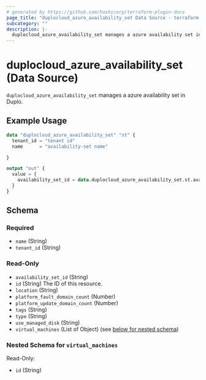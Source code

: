 ```yaml
---
# generated by https://github.com/hashicorp/terraform-plugin-docs
page_title: "duplocloud_azure_availability_set Data Source - terraform-provider-duplocloud"
subcategory: ""
description: |-
  duplocloud_azure_availability_set manages a azure availability set in Duplo.
---
```


# duplocloud_azure_availability_set (Data Source)

`duplocloud_azure_availability_set` manages a azure availability set in Duplo.

## Example Usage

```terraform
data "duplocloud_azure_availability_set" "st" {
  tenant_id = "tenant id"
  name      = "availability-set name"

}

output "out" {
  value = {
    availability_set_id = data.duplocloud_azure_availability_set.st.availability_set_id
  }
}
```

<!-- schema generated by tfplugindocs -->
## Schema

### Required

- `name` (String)
- `tenant_id` (String)

### Read-Only

- `availability_set_id` (String)
- `id` (String) The ID of this resource.
- `location` (String)
- `platform_fault_domain_count` (Number)
- `platform_update_domain_count` (Number)
- `tags` (String)
- `type` (String)
- `use_managed_disk` (String)
- `virtual_machines` (List of Object) (see [below for nested schema](#nestedatt--virtual_machines))

<a id="nestedatt--virtual_machines"></a>
### Nested Schema for `virtual_machines`

Read-Only:

- `id` (String)
